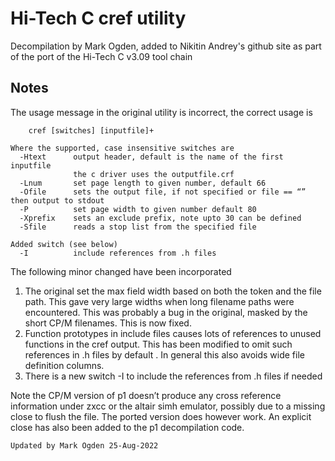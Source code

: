 # Hi-Tech C cref utility

Decompilation by Mark Ogden, added to  Nikitin Andrey's github site as part of the port of the Hi-Tech C v3.09 tool chain

## Notes

The usage message in the original utility is incorrect, the correct usage is

        cref [switches] [inputfile]+
        
    Where the supported, case insensitive switches are
      -Htext      output header, default is the name of the first inputfile
    			  the c driver uses the outputfile.crf
      -Lnum       set page length to given number, default 66
      -Ofile      sets the output file, if not specified or file == “” then output to stdout
      -P          set page width to given number default 80
      -Xprefix    sets an exclude prefix, note upto 30 can be defined
      -Sfile      reads a stop list from the specified file
    
    Added switch (see below)
      -I		  include references from .h files		

The following minor changed have been incorporated

1) The original set the max field width based on both the token and the file path. This gave very large widths when long filename paths were encountered.
This was probably a bug in the original, masked by the short CP/M filenames. This is now fixed.
2) Function prototypes in include files causes lots of references to unused functions in the cref output. This has been modified to omit such references in .h files by default . In general this also avoids wide file definition columns.
3) There is a new switch -I to include the references from .h files if needed

Note the CP/M version of p1 doesn’t produce any cross reference information under zxcc or the altair simh emulator, possibly due to a missing close to flush the file. The ported version does however work. An explicit close has also been added to the p1 decompilation code.

```
Updated by Mark Ogden 25-Aug-2022
```
